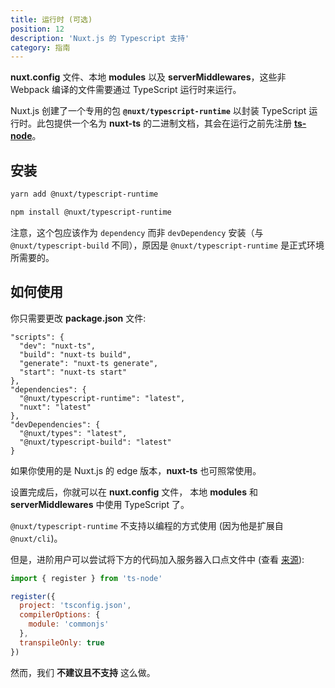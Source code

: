 ```yaml
---
title: 运行时 (可选)
position: 12
description: 'Nuxt.js 的 Typescript 支持'
category: 指南
---
```


**nuxt.config** 文件、本地 **modules** 以及 **serverMiddlewares**，这些非 Webpack 编译的文件需要通过 TypeScript 运行时来运行。

Nuxt.js 创建了一个专用的包 **`@nuxt/typescript-runtime`** 以封装 TypeScript 运行时。此包提供一个名为 **nuxt-ts** 的二进制文档，其会在运行之前先注册 [**ts-node**](https://github.com/TypeStrong/ts-node)。

## 安装

<code-group>
<code-block label="Yarn" active>

```sh
yarn add @nuxt/typescript-runtime
```

</code-block>
<code-block label="NPM">

```sh
npm install @nuxt/typescript-runtime
```

</code-block>
</code-group>

<alert type="info">

注意，这个包应该作为 `dependency` 而非 `devDependency` 安装（与 `@nuxt/typescript-build` 不同），原因是 `@nuxt/typescript-runtime` 是正式环境所需要的。

</alert>

## 如何使用

你只需要更改 **package.json** 文件:

```json{2-5}
"scripts": {
  "dev": "nuxt-ts",
  "build": "nuxt-ts build",
  "generate": "nuxt-ts generate",
  "start": "nuxt-ts start"
},
"dependencies": {
  "@nuxt/typescript-runtime": "latest",
  "nuxt": "latest"
},
"devDependencies": {
  "@nuxt/types": "latest",
  "@nuxt/typescript-build": "latest"
}
```

<alert type="info">

如果你使用的是 Nuxt.js 的 edge 版本，**nuxt-ts** 也可照常使用。

</alert>

设置完成后，你就可以在 **nuxt.config** 文件， 本地 **modules** 和 **serverMiddlewares** 中使用 TypeScript 了。

<alert type="warning">


`@nuxt/typescript-runtime` 不支持以编程的方式使用 (因为他是扩展自 `@nuxt/cli`)。

但是，进阶用户可以尝试将下方的代码加入服务器入口点文件中 (查看 [来源](https://github.com/nuxt/typescript/blob/master/packages/typescript-runtime/src/index.ts)):

```js
import { register } from 'ts-node'

register({
  project: 'tsconfig.json',
  compilerOptions: {
    module: 'commonjs'
  },
  transpileOnly: true
})
```

然而，我们 **不建议且不支持** 这么做。

</alert>


